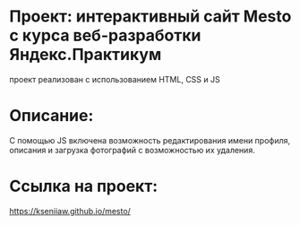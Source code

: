 # Проект: интерактивный сайт Mesto с курса веб-разработки Яндекс.Практикум

проект реализован с использованием HTML, CSS и JS

# Описание:
С помощью JS включена возможность редактирования имени профиля, 
описания и загрузка фотографий с возможностью их удаления.

# Ссылка на проект:
https://kseniiaw.github.io/mesto/

